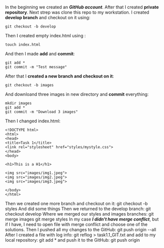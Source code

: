 In the beginning we created an ***GitHub account***. After that I created **private repository**. Next strep was clone this repo to my workstation. 
I created **develop branch** and checkout on it using: 
```
git checkout -b develop
```
Then I created empty index.html using :
```
touch index.html
```
And then I made **add** and **commit**:
```
git add *
git commit -m "Test message"
```
After that I **created a new branch and checkout on it**:
```
git checkout -b images
```
And downloand three images in new directory and **commit** everything:
```
mkdir images
git add *
git commit -m "Download 3 images"
```
Then I changed index.html:
```
<!DOCTYPE html>
<html>
<head>
<title>Task 1</title>
<link rel="stylesheet" href="styles/mystyle.css">
</head>
<body>

<h1>This is a H1</h1>

<img src="images/img1.jpeg">
<img src="images/img2.jpeg">
<img src="images/img3.jpeg">

</body>
</html>
```
Then we created one more branch and checkout on it:
git checkout -b styles
And did some things
Then we returned to the develop branch:
git checkout develop
Where we merged our styles and images branches: 
git merge images
git merge styles
In my case ***I didn't have merge conflict***, but if I have, I need to open file with merge conflict and choose one of the solutions.
Then I pushed all my changes to the GitHub:
git push origin --all
After I created a file with log info:
git reflog > task1.1_GIT.txt
and add to my local repository:
git add * 
and push it to the GitHub:
git push origin
